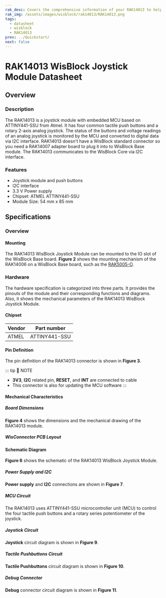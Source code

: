 ```yaml
---
rak_desc: Covers the comprehensive information of your RAK14013 to help you use it. This information includes technical specifications, characteristics, and requirements, and it also discusses the device components.
rak_img: /assets/images/wisblock/rak14013/RAK14013.png
tags:
  - datasheet
  - wisblock
  - RAK14013
prev: ../Quickstart/
next: false
---
```


# RAK14013 WisBlock Joystick Module Datasheet

## Overview

<rk-img
  src="/assets/images/wisblock/rak14013/datasheet/rak14013_front_back.png"
  width="40%"
  caption="RAK14013 WisBlock Joystick Module"
/>

### Description

The RAK14013 is a joystick module with embedded MCU based on ATTINY441-SSU from Atmel. It has four common tactile push buttons and a rotary 2-axis analog joystick. The status of the buttons and voltage readings of an analog joystick is monitored by the MCU and converted to digital data via I2C interface. RAK14013 doesn't have a WisBlock standard connector so you need a RAK14007 adapter board to plug it into to WisBlock Base module. The RAK14013 communicates to the WisBlock Core via I2C interface.

### Features

- Joystick module and push buttons
- I2C interface
- 3.3&nbsp;V Power supply
- Chipset: ATMEL ATTINY441-SSU
- Module Size: 54&nbsp;mm x 85&nbsp;mm

## Specifications

### Overview

#### Mounting

The RAK14013 WisBlock Joystick Module can be mounted to the IO slot of the WisBlock Base board. **Figure 2** shows the mounting mechanism of the RAK14006 on a WisBlock Base board, such as the [RAK5005-O](https://store.rakwireless.com/products/rak5005-o-base-board).

<rk-img
  src="/assets/images/wisblock/rak14013/datasheet/image_mounting.png"
  width="60%"
  caption="RAK14013 WisBlock Joystick Module mounting"
/>


### Hardware

The hardware specification is categorized into three parts. It provides the pinouts of the module and their corresponding functions and diagrams. Also, it shows the mechanical parameters of the RAK14013 WisBlock Joystick Module.

#### Chipset

| Vendor | Part number   |
| ------ | ------------- |
| ATMEL  | ATTINY441-SSU |

#### Pin Definition

The pin definition of the RAK14013 connector is shown in **Figure 3**.

 <rk-img
  src="/assets/images/wisblock/rak14013/datasheet/rak14007_pinouts.svg"
  width="80%"
  caption="RAK14013 WisBlock Joystick Module pinout"
/>


::: tip 📝 NOTE
- **3V3**, **I2C** related pin, **RESET**, and **INT** are connected to cable
- This connector is also for updating the  MCU software
:::

#### Mechanical Characteristics

##### Board Dimensions

**Figure 4** shows the dimensions and the mechanical drawing of the RAK14013 module.

 <rk-img
  src="/assets/images/wisblock/rak14013/datasheet/image-mechanical.png"
  width="60%"
  caption="RAK14013 WisBlock Joystick Module Dimensions"
/>


##### WisConnector PCB Layout

<rk-img
  src="/assets/images/wisblock/rak14006/datasheet/pcb-layout.png"
  width="100%"
  caption="WisConnector PCB footprint and recommendations"
/>


#### Schematic Diagram

**Figure 6** shows the schematic of the RAK14013 WisBlock Joystick Module.

<rk-img
  src="/assets/images/wisblock/rak14013/datasheet/rak14013_schematic_diagram.png"
  width="100%"
  caption="RAK14013 WisBlock Joystick Module schematic"
/>

##### Power Supply and I2C

**Power supply** and **I2C** connections are shown in **Figure 7**.

<rk-img
  src="/assets/images/wisblock/rak14013/datasheet/image-power-i2c.png"
  width="60%"
  caption="RAK14013 Power supply and I2C"
/>

##### MCU Circuit

The RAK14013 uses ATTINY441-SSU microcontroller unit (MCU) to control the four tactile push buttons and a rotary series potentiometer of the joystick.

<rk-img
  src="/assets/images/wisblock/rak14013/datasheet/image-mcu.png"
  width="70%"
  caption="MCU circuit"
/>

##### Joystick Circuit

**Joystick** circuit diagram is shown in **Figure 9**.

<rk-img
  src="/assets/images/wisblock/rak14013/datasheet/image-joystick.png"
  width="40%"
  caption="RAK14013 joystick"
/>

##### Tactile Pushbuttons Circuit

**Tactile Pushbuttons** circuit diagram is shown in **Figure 10**.

<rk-img
  src="/assets/images/wisblock/rak14013/datasheet/image-buttons.png"
  width="40%"
  caption="RAK14013 tactile push buttons"
/>

##### Debug Connector

**Debug** connector circuit diagram is shown in **Figure 11**.

<rk-img
  src="/assets/images/wisblock/rak14013/datasheet/image-debug.png"
  width="40%"
  caption="RAK14013 debug connector"
/>

